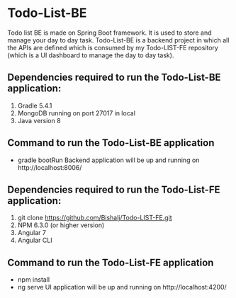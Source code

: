 # Todo-List-BE
Todo list BE is made on Spring Boot framework. It is used to store and manage your day to day task.
Todo-List-BE is a backend project in which all the APIs are defined which is consumed by my Todo-LIST-FE repository (which is a UI dashboard to manage the day to day task).

## Dependencies required to run the Todo-List-BE application:
1. Gradle 5.4.1
2. MongoDB running on port 27017 in local
3. Java version 8

## Command to run the Todo-List-BE application
- gradle bootRun
Backend application will be up and running on http://localhost:8006/

## Dependencies required to run the Todo-List-FE application:
1. git clone https://github.com/Bishalj/Todo-LIST-FE.git
2. NPM 6.3.0 (or higher version)
3. Angular 7
4. Angular CLI

## Command to run the Todo-List-FE application
- npm install
- ng serve
UI application will be up and running on http://localhost:4200/



